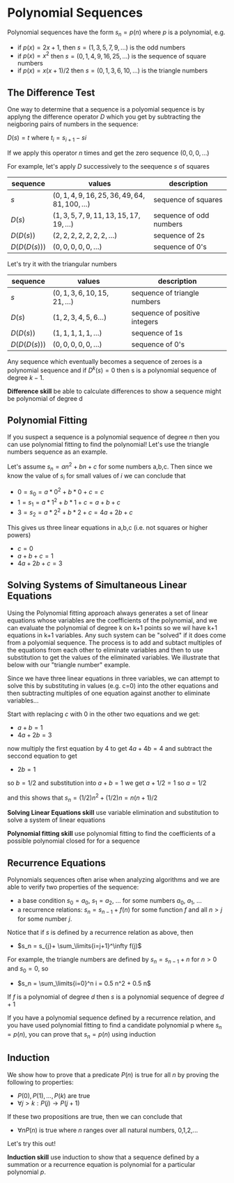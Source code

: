 # Polynomial Sequences

Polynomial sequences have the form $s_n = p(n)$ where $p$ is a polynomial,
e.g. 
* if $p(x)=2x+1$, then $s = (1,3,5,7,9,...)$ is the odd numbers
* if $p(x) = x^2$ then $s = (0,1,4,9,16,25, ...)$ is the sequence of square numbers
* if $p(x) = x(x+1)/2$ then $s=(0,1,3,6,10, \ldots)$ is the triangle numbers 

## The Difference Test
One way to determine that a sequence is a polyomial sequence is by applyng the difference operator $D$
which you get by subtracting the neigboring pairs of numbers in the sequence:

$D(s) = t$ where $t_i = s_{i+1}-s{i}$

If we apply this operator $n$ times and get the zero sequence $(0,0,0,\ldots)$

For example, let's apply $D$ successively to the seequence $s$ of squares 

| sequence | values | description |
| --- | --- | --- |
| $s$ | $(0,1,4,9,16,25,36,49,64,81,100,\ldots)$ | sequence of squares |
| $D(s)$ | $(1,3,5,7,9,11,13,15,17,19,\ldots)$ | sequence of odd numbers|
| $D(D(s))$  | $(2,2,2,2,2,2,2,\ldots)$  | sequence of 2s |
| $D(D(D(s)))$ | $(0,0,0,0,0,\ldots)$ | sequence of 0's |

Let's try it with the triangular numbers

| sequence | values | description |
| --- | --- | --- |
| $s$ | $(0,1,3,6,10,15,21,\ldots)$ | sequence of triangle numbers |
| $D(s)$ | $(1,2,3,4,5,6\ldots)$ | sequence of positive integers|
| $D(D(s))$  | $(1,1,1,1,1,\ldots)$  | sequence of 1s |
| $D(D(D(s)))$ | $(0,0,0,0,0,\ldots)$ | sequence of 0's |

Any sequence which eventually becomes a sequence of zeroes is a polynomial sequence
and if $D^k(s) = 0$ then s is a polynomial sequence of degree $k-1$.

**Difference skill** be able to calculate differences to show a sequence might be polynomial of degree d

## Polynomial Fitting
If you suspect a sequence is a polynomial sequence of degree $n$ then you can use polynomial fitting
to find the polynomial! Let's use the triangle numbers sequence as an example.

Let's assume $s_n = a n^2 + b n + c$ for some numbers a,b,c. Then since we know the value of $s_i$ for small values of $i$ we can conclude that
* $0 = s_0 = a * 0^2 + b * 0 + c = c$
* $1 = s_1 = a * 1^2 + b * 1 + c = a+b+c$
* $3 = s_2 = a * 2^2 + b * 2 + c = 4a +2b + c$

This gives us three linear equations in a,b,c (i.e. not squares or higher powers)
* $c=0$
* $a+b+c = 1$
* $4a + 2b + c = 3$

## Solving Systems of Simultaneous Linear Equations
Using the Polynomial fitting approach always generates a set of linear equations whose variables
are the coefficients of the polynomial, and we can evaluate the polynomial of degree k on k+1 points
so we wil have k+1 equations in k+1 variables. Any such system can be "solved" if it does come from a 
polyomial sequence. The process is to add and subtact multiples of the equations from each other to
eliminate variables and then to use substitution to get the values of the eliminated variables. We illustrate
that below with our "triangle number" example.

Since we have three linear equations in three variables, we can attempt to solve this by substituting in 
values (e.g. c=0) into the other equations and then subtracting multiples of one equation against another to
eliminate variables...

Start with replacing $c$ with 0 in the other two equations and we get:
* $a+b=1$
* $4a+2b=3$

now multiply the first equation by 4 to get $4a+4b=4$ and subtract the seccond equation to get
* $2b = 1$

so $b=1/2$  and substitution into $a+b=1$ we get $a+1/2 = 1$ so $a=1/2$


and this shows that $s_n = (1/2)n^2 + (1/2)n = n(n+1)/2$

**Solving Linear Equations skill** use variable elimination and substitution to solve a system of linear equations

**Polynomial fitting skill** use polynomial fitting to find the coefficients of a possible polynomial closed for for a sequence

## Recurrence Equations
Polynomials sequences often arise when analyzing algorithms and we are able to verify two properties of the sequence:
* a base condition $s_0=a_0$, $s_1=a_2$, ... for some numbers $a_0$, $a_1$, ...
* a recurrence relations: $s_n = s_{n-1}+ f(n)$ for some function $f$ and all $n>j$ for some number $j$.

Notice that if $s$ is defined by a recurrence relation as above, then
* $s_n = s_{j}+ \sum_\limits{i=j+1}^\infty f(j)$

For example, the triangle numbers are defined by $s_n = s_{n-1} + n$ for $n>0$ and $s_0=0$, so
* $s_n = \sum_\limits{i=0}^n i = 0.5 n^2 + 0.5 n$

If $f$ is a polynomial of degree $d$ then $s$ is a polynomial sequence of degree $d+1$

If you have a polynomial sequence defined by a recurrence relation, and you have used polynomial fitting 
to find a candidate polynomial p where $s_n=p(n)$, you can prove that $s_n=p(n)$ using induction

## Induction
We show how to prove that a predicate $P(n)$ is true for all $n$ by proving the following to properties:
* $P(0), P(1), \ldots, P(k)$ are true
* $\forall j>k: P(j) \rightarrow P(j+1)$

If these two propositions are true, then we can conclude that
* $\forall n P(n)$ is true where $n$ ranges over all natural numbers, 0,1,2,...

Let's try this out!


**Induction skill** use induction to show that a sequence defined by a summation or a recurrence equation is polynomial for a particular polynomial $p$.



